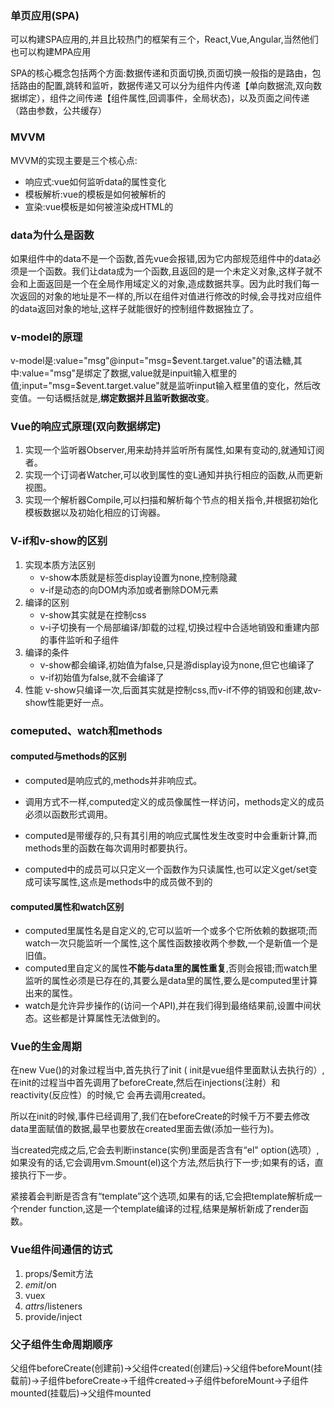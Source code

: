 ### 单页应用(SPA)

可以构建SPA应用的,并且比较热门的框架有三个，React,Vue,Angular,当然他们也可以构建MPA应用

SPA的核心概念包括两个方面:数据传递和页面切换,页面切换一般指的是路由，包括路由的配置,跳转和监听，数据传递又可以分为组件内传递【单向数据流,双向数据绑定），组件之间传递【组件属性,回调事件，全局状态)，以及页面之间传递（路由参数，公共缓存）

### MVVM

MVVM的实现主要是三个核心点:

- 响应式:vue如何监听data的属性变化
- 模板解析:vue的模板是如何被解析的
- 宣染:vue模板是如何被渲染成HTML的

### data为什么是函数

如果组件中的data不是一个函数,首先vue会报错,因为它内部规范组件中的data必须是一个函数。我们让data成为一个函数,且返回的是一个未定义对象,这样子就不会和上面返回是一个在全局作用域定义的对象,造成数据共享。因为此时我们每一次返回的对象的地址是不一样的,所以在组件对值进行修改的时候,会寻找对应组件的data返回对象的地址,这样子就能很好的控制组件数据独立了。

### v-model的原理

v-model是:value="msg"@input="msg=$event.target.value"的语法糖,其中:value="msg"是绑定了数据,value就是inpuit输入框里的值;input="msg=$event.target.value"就是监听input输入框里值的变化，然后改变值。一句话概括就是,**绑定数据并且监听数据改变**。

### Vue的响应式原理(双向数据绑定)

1. 实现一个监听器Observer,用来劫持并监听所有属性,如果有变动的,就通知订阅者。
2. 实现一个订词者Watcher,可以收到属性的变L通知并执行相应的函数,从而更新视图。
3. 实现一个解析器Compile,可以扫描和解析每个节点的相关指令,并根据初始化模板数据以及初始化相应的订询器。

### V-if和v-show的区别

1. 实现本质方法区别
   - v-show本质就是标签display设置为none,控制隐藏
   - v-if是动态的向DOM内添加或者删除DOM元素
2. 编译的区别
   - v-show其实就是在控制css
   - v-i子切换有一个局部编译/卸载的过程,切换过程中合适地销毁和重建内部的事件监听和子组件
3. 编译的条件
    - v-show都会编译,初始值为false,只是游display设为none,但它也编译了
    -  v-if初始值为false,就不会编译了
4. 性能
        v-show只编译一次,后面其实就是控制css,而v-if不停的销毁和创建,故v-show性能更好一点。

### comeputed、watch和methods

#### computed与methods的区别

- computed是响应式的,methods并非响应式。
- 调用方式不一样,computed定义的成员像属性一样访问，methods定义的成员必须以函数形式调用。
- computed是带缓存的,只有其引用的响应式属性发生改变时中会重新计算,而methods里的函数在每次调用时都要执行。

- computed中的成员可以只定义一个函数作为只读属性,也可以定义get/set变成可读写属性,这点是methods中的成员做不到的

#### computed属性和watch区别

- computed里属性名是自定义的,它可以监听一个或多个它所依赖的数据项;而watch一次只能监听一个属性,这个属性函数接收两个参数,一个是新值一个是旧值。
- computed里自定义的属性**不能与data里的属性重复**,否则会报错;而watch里监听的属性必须是已存在的,其要么是data里的属性,要么是computed里计算出来的属性。
- watch是允许异步操作的(访问一个API),并在我们得到最络结果前,设置中间状态。这些都是计算属性无法做到的。

### Vue的生金周期

在new Vue()的对象过程当中,首先执行了init ( init是vue组件里面默认去执行的）,在init的过程当中首先调用了beforeCreate,然后在injections(注射）和reactivity(反应性）的时候,它
会再去调用created。

所以在init的时候,事件已经调用了,我们在beforeCreate的时候千万不要去修改data里面赋值的数据,最早也要放在created里面去做(添加一些行为)。

当created完成之后,它会去判断instance(实例)里面是否含有“el" option(选项）,如果没有的话,它会调用vm.Smount(el)这个方法,然后执行下一步;如果有的话，直接执行下一步。

紧接着会判断是否含有“template”这个选项,如果有的话,它会把template解析成一个render function,这是一个template编译的过程,结果是解析新成了render函数。

### Vue组件间通信的访式

1. props/$emit方法
2. $emit/$on
3. vuex
4. $attrs/$listeners
5. provide/inject

### 父子组件生命周期顺序

父组件beforeCreate(创建前)->父组件created(创建后)->父组件beforeMount(挂载前)->子组件beforeCreate->千组件created->子组件beforeMount->子组件mounted(挂载后)->父组件mounted










